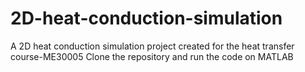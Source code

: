 # 2D-heat-conduction-simulation
A 2D heat conduction simulation project created for the heat transfer course-ME30005
Clone the repository and run the code on MATLAB

